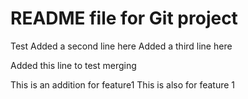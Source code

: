 # README file for Git project
<Learning to use git>
Test
Added a second line here
Added a third line here

Added this line to test merging

This is an addition for feature1
This is also for feature 1

